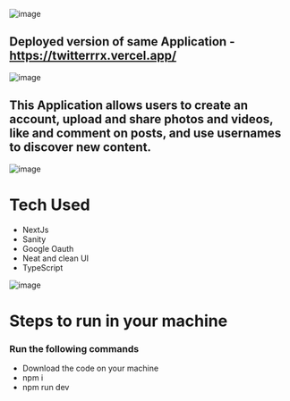 ![image](https://github.com/Aseem5047/twitter/assets/80787027/2ff31437-166e-4da2-9f15-994548933c01)

## Deployed version of same Application - https://twitterrrx.vercel.app/

![image](https://user-images.githubusercontent.com/80787027/229783497-fd711df7-a9a0-4dbe-89ca-b8e2e0c6cb6f.png)

## This Application allows users to create an account, upload and share photos and videos, like and comment on posts, and use usernames to discover new content.

![image](https://github.com/Aseem5047/twitter/assets/80787027/4b8a6b11-17c6-432e-8984-788d7299b470)

# Tech Used
  * NextJs
  * Sanity
  * Google Oauth
  * Neat and clean UI
  * TypeScript
  
  ![image](https://user-images.githubusercontent.com/80787027/229784584-25b9a91e-bd88-4a7b-8b05-6aa4156f66ce.png)
  
  # Steps to run in your machine
### Run the following commands
  * Download the code on your machine
  * npm i
  * npm run dev
